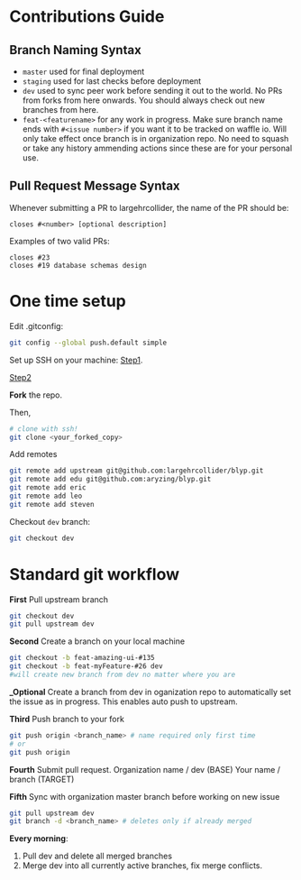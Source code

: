 # Contributions Guide #

## Branch Naming Syntax
* `master` used for final deployment
* `staging` used for last checks before deployment
* `dev` used to sync peer work before sending it out to the world. No PRs from forks from here onwards. You should always check out new branches from here.
* `feat-<featurename>` for any work in progress. Make sure branch name ends with `#<issue number>` if you want it to be tracked on waffle io. Will only take effect once branch is in organization repo. No need to squash or take any history ammending actions since these are for your personal use.

## Pull Request Message Syntax
Whenever submitting a PR to largehrcollider, the name of the PR should be:
```
closes #<number> [optional description]
```

Examples of two valid PRs:
```
closes #23
closes #19 database schemas design
```

# One time setup
Edit .gitconfig:
```sh
git config --global push.default simple
```

Set up SSH on your machine:
[Step1](https://help.github.com/articles/generating-a-new-ssh-key-and-adding-it-to-the-ssh-agent/).

[Step2](https://help.github.com/articles/adding-a-new-ssh-key-to-your-github-account/)

**Fork** the repo.

Then,
```sh
# clone with ssh!
git clone <your_forked_copy>
```

Add remotes
```sh
git remote add upstream git@github.com:largehrcollider/blyp.git
git remote add edu git@github.com:aryzing/blyp.git
git remote add eric
git remote add leo
git remote add steven
```

Checkout `dev` branch:
```sh
git checkout dev
```

# Standard git workflow
**First** Pull upstream branch
```sh
git checkout dev
git pull upstream dev
```
**Second** Create a branch on your local machine
```sh
git checkout -b feat-amazing-ui-#135
git checkout -b feat-myFeature-#26 dev 
#will create new branch from dev no matter where you are
```

**_Optional** Create a branch from dev in oganization repo to automatically set the issue as in progress. This enables auto push to upstream.

**Third** Push branch to your fork
```sh
git push origin <branch_name> # name required only first time
# or
git push origin
```

**Fourth** Submit pull request.
Organization name / dev (BASE)
Your name / branch (TARGET)

**Fifth** Sync with organization master branch before working on new issue

```sh
git pull upstream dev
git branch -d <branch_name> # deletes only if already merged
```

**Every morning**:
1. Pull dev and delete all merged branches
2. Merge dev into all currently active branches, fix merge conflicts.
